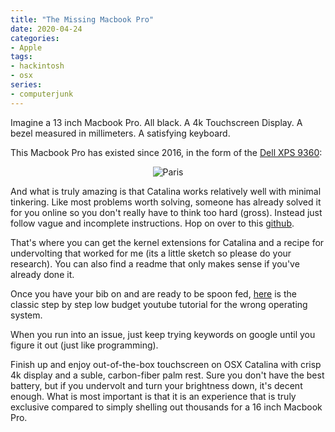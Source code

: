 ```yaml
---
title: "The Missing Macbook Pro"
date: 2020-04-24
categories:
- Apple
tags:
- hackintosh 
- osx 
series:
- computerjunk 
---
```


Imagine a 13 inch Macbook Pro. All black. A 4k Touchscreen Display. A bezel measured in millimeters. A satisfying keyboard. 

This Macbook Pro has existed since 2016, in the form of the [Dell XPS 9360](https://www.amazon.com/Dell-XPS-9360-Ultrabook-Generation/dp/B077NRGBW1): 


<center><img src="/posts/img/test.png" alt="Paris" > </center>


And what is truly amazing is that Catalina works relatively well with minimal tinkering. Like most problems worth solving, someone has already solved it for you online so you don't really have to think too hard (gross). Instead just follow vague and incomplete instructions. Hop on over to this [github](https://github.com/the-darkvoid/XPS9360-macOS).

That's where you can get the kernel extensions for Catalina and a recipe for undervolting that worked for me (its a little sketch so please do your research). You can also find a readme that only makes sense if you've already done it.

Once you have your bib on and are ready to be spoon fed, [here](https://www.youtube.com/watch?v=qV3OSPREXQY) is the classic step by step low budget youtube tutorial for the wrong operating system.

When you run into an issue, just keep trying keywords on google until you figure it out (just like programming).

Finish up and enjoy out-of-the-box touchscreen on OSX Catalina with crisp 4k display and a suble, carbon-fiber palm rest. Sure you don't have the best battery, but if you undervolt and turn your brightness down, it's decent enough. What is most important is that it is an experience that is truly exclusive compared to simply shelling out thousands for a 16 inch Macbook Pro.




